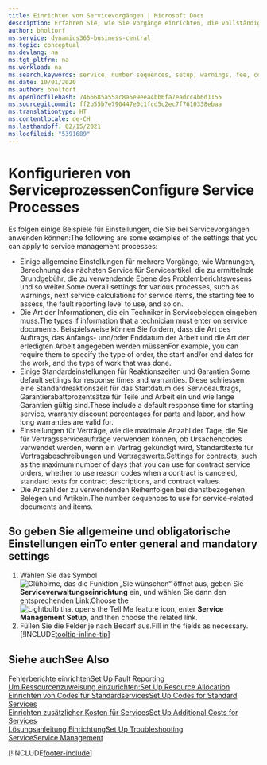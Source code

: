 ```yaml
---
title: Einrichten von Servicevorgängen | Microsoft Docs
description: Erfahren Sie, wie Sie Vorgänge einrichten, die vollständige Zufriedenheit Ihrer Debitoren mit Ihrem Debitorendienst sicherzustellen.
author: bholtorf
ms.service: dynamics365-business-central
ms.topic: conceptual
ms.devlang: na
ms.tgt_pltfrm: na
ms.workload: na
ms.search.keywords: service, number sequences, setup, warnings, fee, contracts, warranties
ms.date: 10/01/2020
ms.author: bholtorf
ms.openlocfilehash: 7466685a55ac8a5e9eea4bb6fa7eadcc4b6d1155
ms.sourcegitcommit: ff2b55b7e790447e0c1fcd5c2ec7f7610338ebaa
ms.translationtype: HT
ms.contentlocale: de-CH
ms.lasthandoff: 02/15/2021
ms.locfileid: "5391689"
---
```

# <a name="configure-service-processes"></a><span data-ttu-id="0a9ee-103">Konfigurieren von Serviceprozessen</span><span class="sxs-lookup"><span data-stu-id="0a9ee-103">Configure Service Processes</span></span>
<span data-ttu-id="0a9ee-104">Es folgen einige Beispiele für Einstellungen, die Sie bei Servicevorgängen anwenden können:</span><span class="sxs-lookup"><span data-stu-id="0a9ee-104">The following are some examples of the settings that you can apply to service management processes:</span></span>  
  
* <span data-ttu-id="0a9ee-105">Einige allgemeine Einstellungen für mehrere Vorgänge, wie Warnungen, Berechnung des nächsten Service für Serviceartikel, die zu ermittelnde Grundgebühr, die zu verwendende Ebene des Problemberichtswesens und so weiter.</span><span class="sxs-lookup"><span data-stu-id="0a9ee-105">Some overall settings for various processes, such as warnings, next service calculations for service items, the starting fee to assess, the fault reporting level to use, and so on.</span></span>  
* <span data-ttu-id="0a9ee-106">Die Art der Informationen, die ein Techniker in Servicebelegen eingeben muss.</span><span class="sxs-lookup"><span data-stu-id="0a9ee-106">The types if information that a technician must enter on service documents.</span></span> <span data-ttu-id="0a9ee-107">Beispielsweise können Sie fordern, dass die Art des Auftrags, das Anfangs- und/oder Enddatum der Arbeit und die Art der erledigten Arbeit angegeben werden müssen</span><span class="sxs-lookup"><span data-stu-id="0a9ee-107">For example, you can require them to specify the type of order, the start and/or end dates for the work, and the type of work that was done.</span></span>  
* <span data-ttu-id="0a9ee-108">Einige Standardeinstellungen für Reaktionszeiten und Garantien.</span><span class="sxs-lookup"><span data-stu-id="0a9ee-108">Some default settings for response times and warranties.</span></span> <span data-ttu-id="0a9ee-109">Diese schliessen eine Standardreaktionszeit für das Startdatum des Serviceauftrags, Garantierabattprozentsätze für Teile und Arbeit ein und wie lange Garantien gültig sind.</span><span class="sxs-lookup"><span data-stu-id="0a9ee-109">These include a default response time for starting service, warranty discount percentages for parts and labor, and how long warranties are valid for.</span></span>  
* <span data-ttu-id="0a9ee-110">Einstellungen für Verträge, wie die maximale Anzahl der Tage, die Sie für Vertragsserviceaufträge verwenden können, ob Ursachencodes verwendet werden, wenn ein Vertrag gekündigt wird, Standardtexte für Vertragsbeschreibungen und Vertragswerte.</span><span class="sxs-lookup"><span data-stu-id="0a9ee-110">Settings for contracts, such as the maximum number of days that you can use for contract service orders, whether to use reason codes when a contract is canceled, standard texts for contract descriptions, and contract values.</span></span>  
* <span data-ttu-id="0a9ee-111">Die Anzahl der zu verwendenden Reihenfolgen bei dienstbezogenen Belegen und Artikeln.</span><span class="sxs-lookup"><span data-stu-id="0a9ee-111">The number sequences to use for service-related documents and items.</span></span>  

## <a name="to-enter-general-and-mandatory-settings"></a><span data-ttu-id="0a9ee-112">So geben Sie allgemeine und obligatorische Einstellungen ein</span><span class="sxs-lookup"><span data-stu-id="0a9ee-112">To enter general and mandatory settings</span></span>
1. <span data-ttu-id="0a9ee-113">Wählen Sie das Symbol ![Glühbirne, das die Funktion „Sie wünschen“ öffnet](media/ui-search/search_small.png "Tell Me-Funktion") aus, geben Sie **Serviceverwaltungseinrichtung** ein, und wählen Sie dann den entsprechenden Link.</span><span class="sxs-lookup"><span data-stu-id="0a9ee-113">Choose the ![Lightbulb that opens the Tell Me feature](media/ui-search/search_small.png "Tell me what you want to do") icon, enter **Service Management Setup**, and then choose the related link.</span></span>
2. <span data-ttu-id="0a9ee-114">Füllen Sie die Felder je nach Bedarf aus.</span><span class="sxs-lookup"><span data-stu-id="0a9ee-114">Fill in the fields as necessary.</span></span> [!INCLUDE[tooltip-inline-tip](includes/tooltip-inline-tip_md.md)]  

## <a name="see-also"></a><span data-ttu-id="0a9ee-115">Siehe auch</span><span class="sxs-lookup"><span data-stu-id="0a9ee-115">See Also</span></span>  
[<span data-ttu-id="0a9ee-116">Fehlerberichte einrichten</span><span class="sxs-lookup"><span data-stu-id="0a9ee-116">Set Up Fault Reporting</span></span>](service-how-setup-fault-reporting.md)  
[<span data-ttu-id="0a9ee-117">Um Ressourcenzuweisung einzurichten:</span><span class="sxs-lookup"><span data-stu-id="0a9ee-117">Set Up Resource Allocation</span></span>](service-how-setup-resource-allocation.md)  
[<span data-ttu-id="0a9ee-118">Einrichten von Codes für Standardservices</span><span class="sxs-lookup"><span data-stu-id="0a9ee-118">Set Up Codes for Standard Services</span></span>](service-how-setup-service-coding.md)  
[<span data-ttu-id="0a9ee-119">Einrichten zusätzlicher Kosten für Services</span><span class="sxs-lookup"><span data-stu-id="0a9ee-119">Set Up Additional Costs for Services</span></span>](service-how-setup-service-costs-pricing.md)  
[<span data-ttu-id="0a9ee-120">Lösungsanleitung Einrichtung</span><span class="sxs-lookup"><span data-stu-id="0a9ee-120">Set Up Troubleshooting</span></span>](service-how-setup-troubleshooting.md)  
[<span data-ttu-id="0a9ee-121">Service</span><span class="sxs-lookup"><span data-stu-id="0a9ee-121">Service Management</span></span>](service-service.md)  


[!INCLUDE[footer-include](includes/footer-banner.md)]